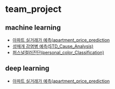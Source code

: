 # team_project


## machine learning
- [아파트 실거래가 예측(apartment_price_prediction](https://github.com/ParkJuEun95412/-Apartment_price_prediction/)
- [성매개 감염병 예측(STD_Cause_Analysis)](https://github.com/ParkJuEun95412/STD_Cause_Analysis)
- [퍼스널컬러진단(personal_color_Classification)](https://github.com/ParkJuEun95412/PersonalColor_Classification)

## deep learning
- [아파트 실거래가 예측(apartment_price_prediction](https://github.com/ParkJuEun95412/-Apartment_price_prediction/)

